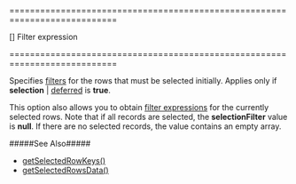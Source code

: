 <!--**
/*-------------------------------------------
    Auto-generated file. Do not modify.
-------------------------------------------

**-->
===========================================================================
<!--default-->[]<!--/default-->
<!--type-->Filter expression<!--/type-->
===========================================================================

<!--shortDescription-->
Specifies [filters](/Documentation/Guide/Data_Layer/Data_Layer/#Reading_Data/Filtering) for the rows that must be selected initially. Applies only if **selection** | [deferred]({basewidgetpath}/Configuration/selection/#deferred) is **true**.
<!--/shortDescription-->

<!--fullDescription-->
This option also allows you to obtain [filter expressions](/Documentation/Guide/Data_Layer/Data_Layer/#Reading_Data/Filtering) for the currently selected rows. Note that if all records are selected, the **selectionFilter** value is **null**. If there are no selected records, the value contains an empty array.

#####See Also#####
- [getSelectedRowKeys()]({basewidgetpath}/Methods/#getSelectedRowKeys)
- [getSelectedRowsData()]({basewidgetpath}/Methods/#getSelectedRowsData)
<!--/fullDescription-->